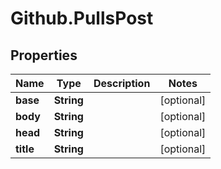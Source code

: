 # Github.PullsPost

## Properties

Name | Type | Description | Notes
------------ | ------------- | ------------- | -------------
**base** | **String** |  | [optional] 
**body** | **String** |  | [optional] 
**head** | **String** |  | [optional] 
**title** | **String** |  | [optional] 


